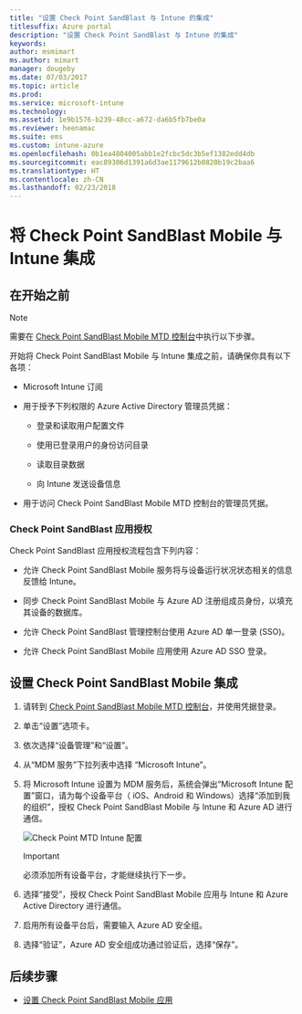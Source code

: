 ```yaml
---
title: "设置 Check Point SandBlast 与 Intune 的集成"
titlesuffix: Azure portal
description: "设置 Check Point SandBlast 与 Intune 的集成"
keywords: 
author: msmimart
ms.author: mimart
manager: dougeby
ms.date: 07/03/2017
ms.topic: article
ms.prod: 
ms.service: microsoft-intune
ms.technology: 
ms.assetid: 1e9b1576-b239-48cc-a672-da6b5fb7be0a
ms.reviewer: heenamac
ms.suite: ems
ms.custom: intune-azure
ms.openlocfilehash: 0b1ea4804005abb1e2fcbc5dc3b5ef1382edd4db
ms.sourcegitcommit: eac89306d1391a6d3ae1179612b0820b19c2baa6
ms.translationtype: HT
ms.contentlocale: zh-CN
ms.lasthandoff: 02/23/2018
---
```

# <a name="integrate-check-point-sandblast-mobile-with-intune"></a>将 Check Point SandBlast Mobile 与 Intune 集成

## <a name="before-you-begin"></a>在开始之前

> [!NOTE] 
> 需要在 [Check Point SandBlast Mobile MTD 控制台](https://intune-4.eu1.locsec.net/)中执行以下步骤。

开始将 Check Point SandBlast Mobile 与 Intune 集成之前，请确保你具有以下各项：

-   Microsoft Intune 订阅

-   用于授予下列权限的 Azure Active Directory 管理员凭据：

    -   登录和读取用户配置文件

    -   使用已登录用户的身份访问目录

    -   读取目录数据

    -   向 Intune 发送设备信息

-   用于访问 Check Point SandBlast Mobile MTD 控制台的管理员凭据。

### <a name="check-point-sandblast-app-authorization"></a>Check Point SandBlast 应用授权

Check Point SandBlast 应用授权流程包含下列内容：

-   允许 Check Point SandBlast Mobile 服务将与设备运行状况状态相关的信息反馈给 Intune。

-   同步 Check Point SandBlast Mobile 与 Azure AD 注册组成员身份，以填充其设备的数据库。

-   允许 Check Point SandBlast 管理控制台使用 Azure AD 单一登录 (SSO)。

-   允许 Check Point SandBlast Mobile 应用使用 Azure AD SSO 登录。

## <a name="to-set-up-check-point-sandblast-mobile-integration"></a>设置 Check Point SandBlast Mobile 集成

1.  请转到 [Check Point SandBlast Mobile MTD 控制台](https://intune-4.eu1.locsec.net/)，并使用凭据登录。

2.  单击“设置”选项卡。

3.  依次选择“设备管理”和“设置”。

4.  从“MDM 服务”下拉列表中选择 “Microsoft Intune”。

5.  将 Microsoft Intune 设置为 MDM 服务后，系统会弹出“Microsoft Intune 配置”窗口，请为每个设备平台（ iOS、Android 和 Windows）选择“添加到我的组织”，授权 Check Point SandBlast Mobile 与 Intune 和 Azure AD 进行通信。

    ![Check Point MTD Intune 配置](./media/checkpoint-MTD-1.PNG)

    > [!IMPORTANT]
    > 必须添加所有设备平台，才能继续执行下一步。

6.  选择“接受”，授权 Check Point SandBlast Mobile 应用与 Intune 和 Azure Active Directory 进行通信。

7.  启用所有设备平台后，需要输入 Azure AD 安全组。

8.  选择“验证”，Azure AD 安全组成功通过验证后，选择“保存”。

## <a name="next-steps"></a>后续步骤

- [设置 Check Point SandBlast Mobile 应用](mtd-apps-ios-app-configuration-policy-add-assign.md)